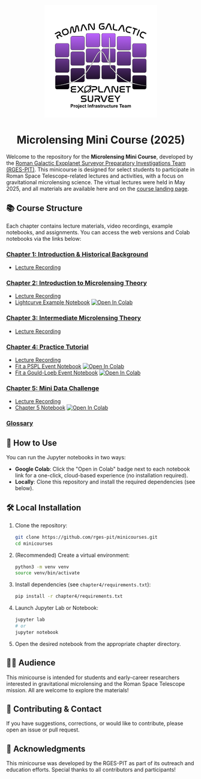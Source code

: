 <p align="center">
  <a href="https://github.com/AmberLee2427/microlens-submit">
    <img src="./assets/rges-pit_logo.png" alt="logo" width="300"/>
  </a>
</p>

<h1 align="center"> Microlensing Mini Course (2025) </h1>

Welcome to the repository for the **Microlensing Mini Course**, developed by the [Roman Galactic Exoplanet Surveyor Preparatory Investigations Team (RGES-PIT)](https://rges-pit.org/). This minicourse is designed for select students to participate in Roman Space Telescope-related lectures and activities, with a focus on gravitational microlensing science. The virtual lectures were held in May 2025, and all materials are available here and on the [course landing page](https://rges-pit.org/outreach_mini_landing/).

## 📚 Course Structure

Each chapter contains lecture materials, video recordings, example notebooks, and assignments. You can access the web versions and Colab notebooks via the links below:

### [Chapter 1: Introduction & Historical Background](https://rges-pit.org/_pages/outreach_mini_chapter1.html)
- [Lecture Recording](https://rges-pit.org/outreach_mini_ch1_video/)

### [Chapter 2: Introduction to Microlensing Theory](https://rges-pit.org/_pages/outreach_mini_chapter2.html)
- [Lecture Recording](https://rges-pit.org/outreach_mini_ch2_video/)
- [Lightcurve Example Notebook](https://github.com/rges-pit/rges-pit.github.io/blob/main/docs/assets/notebooks/lightcurve_example.ipynb) [![Open In Colab](https://colab.research.google.com/assets/colab-badge.svg)](https://colab.research.google.com/github/rges-pit/rges-pit.github.io/blob/main/docs/assets/notebooks/lightcurve_example.ipynb)

### [Chapter 3: Intermediate Microlensing Theory](https://rges-pit.org/_pages/outreach_mini_chapter3.html)
- [Lecture Recording](https://rges-pit.org/outreach_mini_ch3_video/)

### [Chapter 4: Practice Tutorial](https://rges-pit.org/_pages/outreach_mini_chapter4.html)
- [Lecture Recording](https://rges-pit.org/outreach_mini_ch4_video/)
- [Fit a PSPL Event Notebook](https://github.com/rges-pit/rges-pit.github.io/blob/main/docs/assets/notebooks/Day_4_homework_fit_PSPL_event.ipynb) [![Open In Colab](https://colab.research.google.com/assets/colab-badge.svg)](https://colab.research.google.com/github/rges-pit/rges-pit.github.io/blob/main/docs/assets/notebooks/Day_4_homework_fit_PSPL_event.ipynb)
- [Fit a Gould-Loeb Event Notebook](https://github.com/rges-pit/rges-pit.github.io/blob/main/docs/assets/notebooks/Day4_Gould_Loeb_planetary_event.ipynb) [![Open In Colab](https://colab.research.google.com/assets/colab-badge.svg)](https://colab.research.google.com/github/rges-pit/rges-pit.github.io/blob/main/docs/assets/notebooks/Day4_Gould_Loeb_planetary_event.ipynb)

### [Chapter 5: Mini Data Challenge](https://rges-pit.org/outreach_mini_ch5/)
- [Lecture Recording](https://rges-pit.org/outreach_mini_ch5_video/)
- [Chapter 5 Notebook](https://github.com/rges-pit/rges-pit.github.io/blob/main/docs/assets/notebooks/Chapter5.ipynb) [![Open In Colab](https://colab.research.google.com/assets/colab-badge.svg)](https://colab.research.google.com/github/rges-pit/rges-pit.github.io/blob/main/docs/assets/notebooks/Chapter5.ipynb)

### [Glossary](https://rges-pit.org/outreach_mini_glossary/)

## 🚀 How to Use

You can run the Jupyter notebooks in two ways:

- **Google Colab**: Click the "Open in Colab" badge next to each notebook link for a one-click, cloud-based experience (no installation required).
- **Locally**: Clone this repository and install the required dependencies (see below).

## 🛠️ Local Installation

1. Clone the repository:
   ```bash
   git clone https://github.com/rges-pit/minicourses.git
   cd minicourses
   ```
2. (Recommended) Create a virtual environment:
   ```bash
   python3 -m venv venv
   source venv/bin/activate
   ```
3. Install dependencies (see `chapter4/requirements.txt`):
   ```bash
   pip install -r chapter4/requirements.txt
   ```
4. Launch Jupyter Lab or Notebook:
   ```bash
   jupyter lab
   # or
   jupyter notebook
   ```
5. Open the desired notebook from the appropriate chapter directory.

## 👩‍🎓 Audience
This minicourse is intended for students and early-career researchers interested in gravitational microlensing and the Roman Space Telescope mission. All are welcome to explore the materials!

## 🤝 Contributing & Contact
If you have suggestions, corrections, or would like to contribute, please open an issue or pull request.

## 🙏 Acknowledgments
This minicourse was developed by the RGES-PIT as part of its outreach and education efforts. Special thanks to all contributors and participants!
